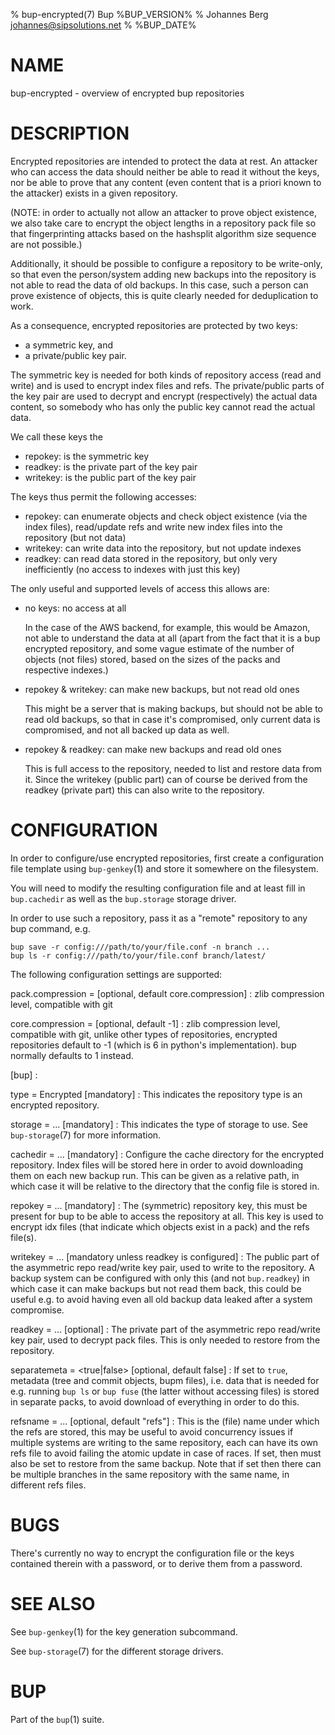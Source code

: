 % bup-encrypted(7) Bup %BUP_VERSION%
% Johannes Berg <johannes@sipsolutions.net>
% %BUP_DATE%

# NAME

bup-encrypted - overview of encrypted bup repositories

# DESCRIPTION

Encrypted repositories are intended to protect the data at rest.
An attacker who can access the data should neither be able to
read it without the keys, nor be able to prove that any content
(even content that is a priori known to the attacker) exists in
a given repository.

(NOTE: in order to actually not allow an attacker to prove object
existence, we also take care to encrypt the object lengths in a
repository pack file so that fingerprinting attacks based on the
hashsplit algorithm size sequence are not possible.)

Additionally, it should be possible to configure a repository to
be write-only, so that even the person/system adding new backups
into the repository is not able to read the data of old backups.
In this case, such a person can prove existence of objects, this
is quite clearly needed for deduplication to work.

As a consequence, encrypted repositories are protected by two
keys:

 * a symmetric key, and
 * a private/public key pair.

The symmetric key is needed for both kinds of repository access
(read and write) and is used to encrypt index files and refs.
The private/public parts of the key pair are used to decrypt and
encrypt (respectively) the actual data content, so somebody who
has only the public key cannot read the actual data.

We call these keys the

 * repokey: is the symmetric key
 * readkey: is the private part of the key pair
 * writekey: is the public part of the key pair

The keys thus permit the following accesses:

 * repokey: can enumerate objects and check object existence
   (via the index files), read/update refs and write new index
   files into the repository (but not data)
 * writekey: can write data into the repository, but not update
   indexes
 * readkey: can read data stored in the repository, but only
   very inefficiently (no access to indexes with just this key)

The only useful and supported levels of access this allows are:

 * no keys: no access at all

   In the case of the AWS backend, for example, this would be Amazon,
   not able to understand the data at all (apart from the fact that it
   is a bup encrypted repository, and some vague estimate of the number
   of objects (not files) stored, based on the sizes of the packs and
   respective indexes.)

 * repokey & writekey: can make new backups, but not read old ones

   This might be a server that is making backups, but should not be able
   to read old backups, so that in case it's compromised, only current
   data is compromised, and not all backed up data as well.

 * repokey & readkey: can make new backups and read old ones

   This is full access to the repository, needed to list and restore
   data from it. Since the writekey (public part) can of course be
   derived from the readkey (private part) this can also write to the
   repository.

# CONFIGURATION

In order to configure/use encrypted repositories, first create
a configuration file template using `bup-genkey`(1) and store it
somewhere on the filesystem.

You will need to modify the resulting configuration file and at
least fill in `bup.cachedir` as well as the `bup.storage` storage
driver.

In order to use such a repository, pass it as a "remote" repository
to any bup command, e.g.

    bup save -r config:///path/to/your/file.conf -n branch ...
    bup ls -r config:///path/to/your/file.conf branch/latest/

The following configuration settings are supported:

pack.compression = [optional, default core.compression]
: zlib compression level, compatible with git

core.compression = [optional, default -1]
: zlib compression level, compatible with git, unlike other types of
  repositories, encrypted repositories default to -1 (which is 6 in
  python's implementation). bup normally defaults to 1 instead.

\[bup]
: 

type = Encrypted [mandatory]
: This indicates the repository type is an encrypted repository.

storage = ... [mandatory]
: This indicates the type of storage to use. See `bup-storage`(7)
  for more information.

cachedir = ... [mandatory]
: Configure the cache directory for the encrypted repository. Index
  files will be stored here in order to avoid downloading them on
  each new backup run.
  This can be given as a relative path, in which case it will be
  relative to the directory that the config file is stored in.

repokey = ... [mandatory]
: The (symmetric) repository key, this must be present for bup to
  be able to access the repository at all. This key is used to
  encrypt idx files (that indicate which objects exist in a pack)
  and the refs file(s).

writekey = ... [mandatory unless readkey is configured]
: The public part of the asymmetric repo read/write key pair, used
  to write to the repository. A backup system can be configured with
  only this (and not `bup.readkey`) in which case it can make backups
  but not read them back, this could be useful e.g. to avoid having
  even all old backup data leaked after a system compromise.

readkey = ... [optional]
: The private part of the asymmetric repo read/write key pair, used
  to decrypt pack files. This is only needed to restore from the
  repository.

separatemeta = \<true|false> [optional, default false]
: If set to `true`, metadata (tree and commit objects, bupm files), i.e.
  data that is needed for e.g. running `bup ls` or `bup fuse` (the latter
  without accessing files) is stored in separate packs, to avoid download
  of everything in order to do this.

refsname = ... [optional, default "refs"]
: This is the (file) name under which the refs are stored, this may be useful
  to avoid concurrency issues if multiple systems are writing to the same
  repository, each can have its own refs file to avoid failing the atomic
  update in case of races. If set, then must also be set to restore from
  the same backup. Note that if set then there can be multiple branches in
  the same repository with the same name, in different refs files.


# BUGS

There's currently no way to encrypt the configuration file or the
keys contained therein with a password, or to derive them from a
password.

# SEE ALSO

See `bup-genkey`(1) for the key generation subcommand.

See `bup-storage`(7) for the different storage drivers.

# BUP

Part of the `bup`(1) suite.
